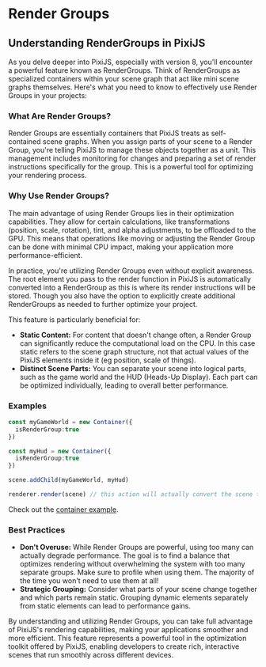 # Render Groups

## Understanding RenderGroups in PixiJS

As you delve deeper into PixiJS, especially with version 8, you'll encounter a powerful feature known as RenderGroups. Think of RenderGroups as specialized containers within your scene graph that act like mini scene graphs themselves. Here's what you need to know to effectively use Render Groups in your projects:

### What Are Render Groups?

Render Groups are essentially containers that PixiJS treats as self-contained scene graphs. When you assign parts of your scene to a Render Group, you're telling PixiJS to manage these objects together as a unit. This management includes monitoring for changes and preparing a set of render instructions specifically for the group. This is a powerful tool for optimizing your rendering process.

### Why Use Render Groups?

The main advantage of using Render Groups lies in their optimization capabilities. They allow for certain calculations, like transformations (position, scale, rotation), tint, and alpha adjustments, to be offloaded to the GPU. This means that operations like moving or adjusting the Render Group can be done with minimal CPU impact, making your application more performance-efficient.

In practice, you're utilizing Render Groups even without explicit awareness. The root element you pass to the render function in PixiJS is automatically converted into a RenderGroup as this is where its render instructions will be stored. Though you also have the option to explicitly create additional RenderGroups as needed to further optimize your project.

This feature is particularly beneficial for:

- **Static Content:** For content that doesn't change often, a Render Group can significantly reduce the computational load on the CPU. In this case static refers to the scene graph structure, not that actual values of the PixiJS elements inside it (eg position, scale of things).
- **Distinct Scene Parts:** You can separate your scene into logical parts, such as the game world and the HUD (Heads-Up Display). Each part can be optimized individually, leading to overall better performance.

### Examples

```ts
const myGameWorld = new Container({
  isRenderGroup:true
})

const myHud = new Container({
  isRenderGroup:true
})

scene.addChild(myGameWorld, myHud)

renderer.render(scene) // this action will actually convert the scene to a render group under the hood
```

Check out the [container example](../../examples/basic/container).

### Best Practices

- **Don't Overuse:** While Render Groups are powerful, using too many can actually degrade performance. The goal is to find a balance that optimizes rendering without overwhelming the system with too many separate groups. Make sure to profile when using them. The majority of the time you won't need to use them at all!
- **Strategic Grouping:** Consider what parts of your scene change together and which parts remain static. Grouping dynamic elements separately from static elements can lead to performance gains.

By understanding and utilizing Render Groups, you can take full advantage of PixiJS's rendering capabilities, making your applications smoother and more efficient. This feature represents a powerful tool in the optimization toolkit offered by PixiJS, enabling developers to create rich, interactive scenes that run smoothly across different devices.
